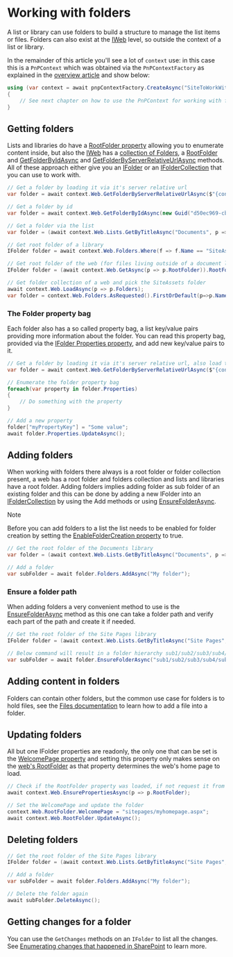 # Working with folders

A list or library can use folders to build a structure to manage the list items or files. Folders can also exist at the [IWeb](https://pnp.github.io/pnpcore/api/PnP.Core.Model.SharePoint.IWeb.html) level, so outside the context of a list or library.

In the remainder of this article you'll see a lot of `context` use: in this case this is a `PnPContext` which was obtained via the `PnPContextFactory` as explained in the [overview article](readme.md) and show below:

```csharp
using (var context = await pnpContextFactory.CreateAsync("SiteToWorkWith"))
{
    // See next chapter on how to use the PnPContext for working with folders
}
```

## Getting folders

Lists and libraries do have a [RootFolder property](https://pnp.github.io/pnpcore/api/PnP.Core.Model.SharePoint.IList.html#PnP_Core_Model_SharePoint_IList_RootFolder) allowing you to enumerate content inside, but also the [IWeb](https://pnp.github.io/pnpcore/api/PnP.Core.Model.SharePoint.IWeb.html) has a [collection of Folders](https://pnp.github.io/pnpcore/api/PnP.Core.Model.SharePoint.IWeb.html#PnP_Core_Model_SharePoint_IWeb_Folders), a [RootFolder](https://pnp.github.io/pnpcore/api/PnP.Core.Model.SharePoint.IWeb.html#collapsible-PnP_Core_Model_SharePoint_IWeb_RootFolder) and [GetFolderByIdAsync](https://pnp.github.io/pnpcore/api/PnP.Core.Model.SharePoint.IWeb.html#collapsible-PnP_Core_Model_SharePoint_IWeb_GetFolderByIdAsync_Guid_Expression_Func_PnP_Core_Model_SharePoint_IFolder_System_Object_____) and [GetFolderByServerRelativeUrlAsync](https://pnp.github.io/pnpcore/api/PnP.Core.Model.SharePoint.IWeb.html#collapsible-PnP_Core_Model_SharePoint_IWeb_GetFolderByServerRelativeUrlAsync_System_String_Expression_Func_PnP_Core_Model_SharePoint_IFolder_System_Object_____) methods. All of these approach either give you an [IFolder](https://pnp.github.io/pnpcore/api/PnP.Core.Model.SharePoint.IFolder.html) or an [IFolderCollection](https://pnp.github.io/pnpcore/api/PnP.Core.Model.SharePoint.IFolderCollection.html) that you can use to work with.

```csharp
// Get a folder by loading it via it's server relative url
var folder = await context.Web.GetFolderByServerRelativeUrlAsync($"{context.Uri.PathAndQuery}/SiteAssets"); 

// Get a folder by id
var folder = await context.Web.GetFolderByIdAsync(new Guid("d50ec969-cb27-4a49-839f-3c25d1d607d5")); 

// Get a folder via the list
var folder = (await context.Web.Lists.GetByTitleAsync("Documents", p => p.RootFolder)).RootFolder;

// Get root folder of a library
IFolder folder = await context.Web.Folders.Where(f => f.Name == "SiteAssets").FirstOrDefaultAsync();

// Get root folder of the web (for files living outside of a document library)
IFolder folder = (await context.Web.GetAsync(p => p.RootFolder)).RootFolder;

// Get folder collection of a web and pick the SiteAssets folder
await context.Web.LoadAsync(p => p.Folders);
var folder = context.Web.Folders.AsRequested().FirstOrDefault(p=>p.Name == "SiteAssets");
```

### The Folder property bag

Each folder also has a so called property bag, a list key/value pairs providing more information about the folder. You can read this property bag, provided via the [IFolder Properties property](https://pnp.github.io/pnpcore/api/PnP.Core.Model.SharePoint.IFolder.html#PnP_Core_Model_SharePoint_IFolder_Properties), and add new key/value pairs to it.

```csharp
// Get a folder by loading it via it's server relative url, also load the properties (= property bag)
var folder = await context.Web.GetFolderByServerRelativeUrlAsync($"{context.Uri.PathAndQuery}/SiteAssets", f => f.Properties); 

// Enumerate the folder property bag
foreach(var property in folder.Properties)
{
    // Do something with the property
}

// Add a new property
folder["myPropertyKey"] = "Some value";
await folder.Properties.UpdateAsync();
```

## Adding folders

When working with folders there always is a root folder or folder collection present, a web has a root folder and folders collection and lists and libraries have a root folder. Adding folders implies adding folder as sub folder of an existing folder and this can be done by adding a new IFolder into an [IFolderCollection](https://pnp.github.io/pnpcore/api/PnP.Core.Model.SharePoint.IFolderCollection.html) by using the Add methods or using [EnsureFolderAsync](https://pnp.github.io/pnpcore/api/PnP.Core.Model.SharePoint.IFolder.html#PnP_Core_Model_SharePoint_IFolder_EnsureFolderAsync_System_String_).

>[!Note]
> Before you can add folders to a list the list needs to be enabled for folder creation by setting the [EnableFolderCreation property](https://pnp.github.io/pnpcore/api/PnP.Core.Model.SharePoint.IList.html#PnP_Core_Model_SharePoint_IList_EnableFolderCreation) to true.

```csharp
// Get the root folder of the Documents library
var folder = (await context.Web.Lists.GetByTitleAsync("Documents", p => p.RootFolder)).RootFolder;

// Add a folder 
var subFolder = await folder.Folders.AddAsync("My folder");
```

### Ensure a folder path

When adding folders a very convenient method to use is the [EnsureFolderAsync](https://pnp.github.io/pnpcore/api/PnP.Core.Model.SharePoint.IFolder.html#PnP_Core_Model_SharePoint_IFolder_EnsureFolderAsync_System_String_) method as this one can take a folder path and verify each part of the path and create it if needed.

```csharp
// Get the root folder of the Site Pages library
IFolder folder = (await context.Web.Lists.GetByTitleAsync("Site Pages", p => p.RootFolder)).RootFolder;

// Below command will result in a folder hierarchy sub1/sub2/sub3/sub4/sub5, 5 levels deep
var subFolder = await folder.EnsureFolderAsync("sub1/sub2/sub3/sub4/sub5");
```

## Adding content in folders

Folders can contain other folders, but the common use case for folders is to hold files, see the [Files documentation](files-intro.md) to learn how to add a file into a folder.

## Updating folders

All but one IFolder properties are readonly, the only one that can be set is the [WelcomePage property](https://pnp.github.io/pnpcore/api/PnP.Core.Model.SharePoint.IFolder.html#collapsible-PnP_Core_Model_SharePoint_IFolder_WelcomePage) and setting this property only makes sense on the [web's RootFolder](https://pnp.github.io/pnpcore/api/PnP.Core.Model.SharePoint.IWeb.html#collapsible-PnP_Core_Model_SharePoint_IWeb_RootFolder) as that property determines the web's home page to load.

```csharp
// Check if the RootFolder property was loaded, if not request it from the server
await context.Web.EnsurePropertiesAsync(p => p.RootFolder);

// Set the WelcomePage and update the folder
context.Web.RootFolder.WelcomePage = "sitepages/myhomepage.aspx";
await context.Web.RootFolder.UpdateAsync();
```

## Deleting folders

```csharp
// Get the root folder of the Site Pages library
IFolder folder = (await context.Web.Lists.GetByTitleAsync("Site Pages", p => p.RootFolder)).RootFolder;

// Add a folder 
var subFolder = await folder.Folders.AddAsync("My folder");

// Delete the folder again
await subFolder.DeleteAsync();
```

## Getting changes for a folder

You can use the `GetChanges` methods on an `IFolder` to list all the changes. See [Enumerating changes that happened in SharePoint](changes-sharepoint.md) to learn more.
